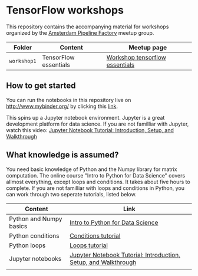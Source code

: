 # TensorFlow workshops

This repository contains the accompanying material for workshops organized by the [Amsterdam Pipeline Factory](https://www.meetup.com/The-Amsterdam-Pipeline-Factory-of-Data-Science/) meetup group.

| Folder  | Content | Meetup page|
|---|---| ---|
|`workshop1`   | TensorFlow essentials | [Workshop tensorflow essentials](https://www.meetup.com/The-Amsterdam-Pipeline-Factory-of-Data-Science/events/235438463/) |

## How to get started
You can run the notebooks in this repository live on http://www.mybinder.org/ by clicking this [link](https://mybinder.org/v2/gh/sjoerddehaan/tensorflow_workshops/master).

This spins up a Jupyter notebook environment. Jupyter is a great development platform for data science. If you are not familliar with Jupyter, watch this video: [Jupyter Notebook Tutorial: Introduction, Setup, and Walkthrough](https://www.youtube.com/watch?v=HW29067qVWk)

## What knowledge is assumed?
You need basic knowledge of Python and the Numpy library for matrix computation. The online course "Intro to Python for Data Science" covers allmost everything, except loops and conditions. It takes about five hours to complete. If you are not familliar with loops and conditions in Python, you can work through two seperate tutorials, listed below.


| Content  | Link |
|---|---|
|  Python and Numpy basics |  [Intro to Python for Data Science](https://www.datacamp.com/courses/intro-to-python-for-data-science)  |
|  Python conditions | [Conditions tutorial](https://www.learnpython.org/en/Conditions)  |
|  Python loops |   [Loops tutorial](https://www.learnpython.org/en/Loops) |
|  Jupyter notebooks | [Jupyter Notebook Tutorial: Introduction, Setup, and Walkthrough](https://www.youtube.com/watch?v=HW29067qVWk)  |
|   |   |








